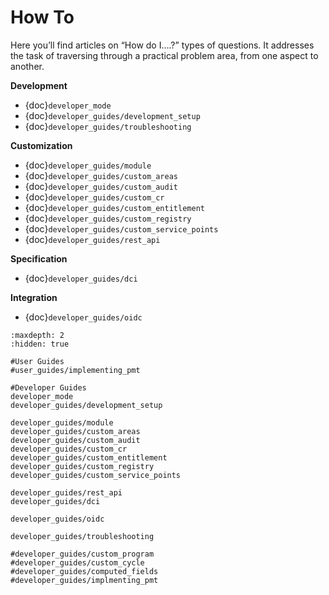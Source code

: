 # How To

Here you’ll find articles on “How do I….?” types of questions. It addresses the task of traversing through a practical problem area, from one aspect to another.

**Development**

- {doc}`developer_mode`
- {doc}`developer_guides/development_setup`
- {doc}`developer_guides/troubleshooting`

**Customization**

- {doc}`developer_guides/module`
- {doc}`developer_guides/custom_areas`
- {doc}`developer_guides/custom_audit`
- {doc}`developer_guides/custom_cr`
- {doc}`developer_guides/custom_entitlement`
- {doc}`developer_guides/custom_registry`
- {doc}`developer_guides/custom_service_points`
- {doc}`developer_guides/rest_api`

**Specification**

- {doc}`developer_guides/dci`

**Integration**

- {doc}`developer_guides/oidc`

```{toctree}
:maxdepth: 2
:hidden: true

#User Guides
#user_guides/implementing_pmt

#Developer Guides
developer_mode
developer_guides/development_setup

developer_guides/module
developer_guides/custom_areas
developer_guides/custom_audit
developer_guides/custom_cr
developer_guides/custom_entitlement
developer_guides/custom_registry
developer_guides/custom_service_points

developer_guides/rest_api
developer_guides/dci

developer_guides/oidc

developer_guides/troubleshooting

#developer_guides/custom_program
#developer_guides/custom_cycle
#developer_guides/computed_fields
#developer_guides/implmenting_pmt
```
